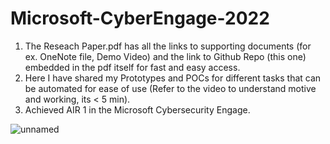 # Microsoft-CyberEngage-2022

1. The Reseach Paper.pdf has all the links to supporting documents (for ex. OneNote file, Demo Video) and the link to Github Repo (this one) embedded in the pdf itself for fast and easy access.
2. Here I have shared my Prototypes and POCs for different tasks that can be automated for ease of use (Refer to the video to understand motive and working, its < 5 min).
3. Achieved AIR 1 in the Microsoft Cybersecurity Engage.

![unnamed](https://user-images.githubusercontent.com/103462177/178164649-fcacbf1c-7f7e-465f-886f-a031d53789c5.png)
